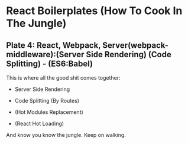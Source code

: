 # React Boilerplates (How To Cook In The Jungle)

## Plate 4: React, Webpack, Server(webpack-middleware):(Server Side Rendering) (Code Splitting) - (ES6:Babel)

This is where all the good shit comes together:

- Server Side Rendering
- Code Splitting (By Routes)

- (Hot Modules Replacement)
- (React Hot Loading)

And know you know the jungle.
Keep on walking.
